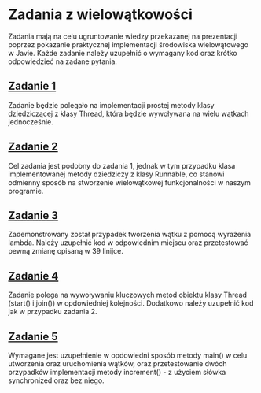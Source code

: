 # Zadania z wielowątkowości

Zadania mają na celu ugruntowanie wiedzy przekazanej na prezentacji poprzez pokazanie praktycznej implementacji środowiska wielowątowego w Javie. Każde zadanie należy uzupełnić o wymagany kod oraz krótko odpowiedzieć na zadane pytania.


## [Zadanie 1](https://github.com/iniarski/MultithreadingExercises/blob/main/src/Zad1.java)
Zadanie będzie polegało na implementacji prostej metody klasy dziedziczącej z klasy Thread, która będzie wywoływana na wielu wątkach jednocześnie.
## [Zadanie 2](https://github.com/iniarski/MultithreadingExercises/blob/main/src/Zad2.java)
Cel zadania jest podobny do zadania 1, jednak w tym przypadku klasa implementowanej metody dziedziczy z klasy Runnable, co stanowi odmienny sposób na stworzenie wielowątkowej funkcjonalności w naszym programie.
## [Zadanie 3](https://github.com/iniarski/MultithreadingExercises/blob/main/src/Zad3.java)
Zademonstrowany został przypadek tworzenia wątku z pomocą wyrażenia lambda. Należy uzupełnić kod w odpowiednim miejscu oraz przetestować pewną zmianę opisaną w 39 linijce.
## [Zadanie 4](https://github.com/iniarski/MultithreadingExercises/blob/main/src/Zad4.java)
Zadanie polega na wywoływaniu kluczowych metod obiektu klasy Thread (start() i join()) w opdowiedniej kolejności. Dodatkowo należy uzupełnić kod jak w przypadku zadania 2.
## [Zadanie 5](https://github.com/iniarski/MultithreadingExercises/blob/main/src/Zad5.java)
Wymagane jest uzupełnienie w opdowiedni sposób metody main() w celu utworzenia oraz uruchomienia wątków, oraz przetestowanie dwóch przypadków implementacji metody increment() - z użyciem słówka synchronized oraz bez niego.


